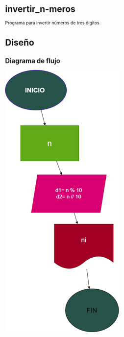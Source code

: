 # invertir_n-meros
Programa para invertir números de tres dígitos

# Diseño
## Diagrama de flujo 

![Diagrama de flujo](diagrama.png "diagrama de flujo")


